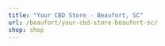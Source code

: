 ```yaml
---
title: "Your CBD Store - Beaufort, SC"
url: /beaufort/your-cbd-store-beaufort-sc/
shop: shop
---
```

